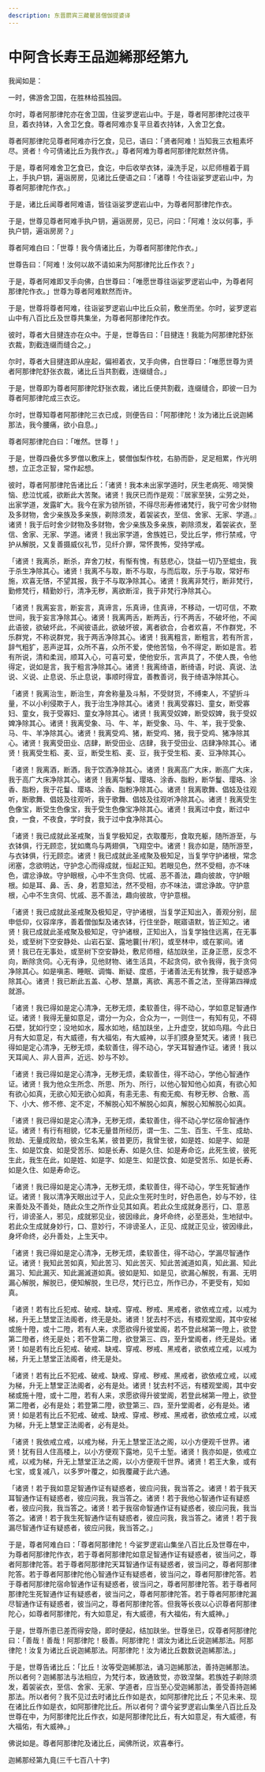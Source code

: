 ```yaml
---
description: 东晋罽宾三藏瞿昙僧伽提婆译
---
```


# 中阿含长寿王品迦絺那经第九

我闻如是：

一时，佛游舍卫国，在胜林给孤独园。

尔时，尊者阿那律陀亦在舍卫国，住娑罗逻岩山中。于是，尊者阿那律陀过夜平旦，着衣持钵，入舍卫乞食。尊者阿难亦复平旦着衣持钵，入舍卫乞食。

尊者阿那律陀见尊者阿难亦行乞食，见已，语曰：「贤者阿难！当知我三衣粗素坏尽。贤者！今可倩诸比丘为我作衣。」尊者阿难为尊者阿那律陀默然许倩。

于是，尊者阿难舍卫乞食已，食讫，中后收举衣钵，澡洗手足，以尼师檀着于肩上，手执户钥，遍诣房房，见诸比丘便语之曰：「诸尊！今往诣娑罗逻岩山中，为尊者阿那律陀作衣。」

于是，诸比丘闻尊者阿难语，皆往诣娑罗逻岩山中，为尊者阿那律陀作衣。

于是，世尊见尊者阿难手执户钥，遍诣房房，见已，问曰：「阿难！汝以何事，手执户钥，遍诣房房？」

尊者阿难白曰：「世尊！我今倩诸比丘，为尊者阿那律陀作衣。」

世尊告曰：「阿难！汝何以故不请如来为阿那律陀比丘作衣？」

于是，尊者阿难即叉手向佛，白世尊曰：「唯愿世尊往诣娑罗逻岩山中，为尊者阿那律陀作衣。」世尊为尊者阿难默然而许。

于是，世尊将尊者阿难，往诣娑罗逻岩山中比丘众前，敷坐而坐。尔时，娑罗逻岩山中有八百比丘及世尊共集坐，为尊者阿那律陀作衣。

彼时，尊者大目揵连亦在众中。于是，世尊告曰：「目揵连！我能为阿那律陀舒张衣裁，割截连缀而缝合之。」

尔时，尊者大目揵连即从座起，偏袒着衣，叉手向佛，白世尊曰：「唯愿世尊为贤者阿那律陀舒张衣裁，诸比丘当共割截，连缀缝合。」

于是，世尊即为尊者阿那律陀舒张衣裁，诸比丘便共割截，连缀缝合，即彼一日为尊者阿那律陀成三衣讫。

尔时，世尊知尊者阿那律陀三衣已成，则便告曰：「阿那律陀！汝为诸比丘说迦絺那法，我今腰痛，欲小自息。」

尊者阿那律陀白曰：「唯然。世尊！」

于是，世尊四叠优多罗僧以敷床上，襞僧伽梨作枕，右胁而卧，足足相累，作光明想，立正念正智，常作起想。

彼时，尊者阿那律陀告诸比丘：「诸贤！我本未出家学道时，厌生老病死、啼哭懊恼、悲泣忧戚，欲断此大苦聚。诸贤！我厌已而作是观：『居家至狭，尘劳之处，出家学道，发露旷大。我今在家为锁所锁，不得尽形寿修诸梵行，我宁可舍少财物及多财物，舍少亲族及多亲族，剃除须发，着袈裟衣，至信、舍家、无家、学道。』诸贤！我于后时舍少财物及多财物，舍少亲族及多亲族，剃除须发，着袈裟衣，至信、舍家、无家、学道。诸贤！我出家学道，舍族姓已，受比丘学，修行禁戒，守护从解脱，又复善摄威仪礼节，见纤介罪，常怀畏怖，受持学戒。

「诸贤！我离杀，断杀，弃舍刀杖，有惭有愧，有慈悲心，饶益一切乃至蜫虫，我于杀生净除其心。诸贤！我离不与取，断不与取，与而后取，乐于与取，常好布施，欢喜无悋，不望其报，我于不与取净除其心。诸贤！我离非梵行，断非梵行，勤修梵行，精勤妙行，清净无秽，离欲断淫，我于非梵行净除其心。

「诸贤！我离妄言，断妄言，真谛言，乐真谛，住真谛，不移动，一切可信，不欺世间，我于妄言净除其心。诸贤！我离两舌，断两舌，行不两舌，不破坏他，不闻此语彼，欲破坏此，不闻彼语此，欲破坏彼，离者欲合，合者欢喜，不作群党，不乐群党，不称说群党，我于两舌净除其心。诸贤！我离粗言，断粗言，若有所言，辞气粗犷，恶声逆耳，众所不喜，众所不爱，使他苦恼，令不得定，断如是言。若有所说，清和柔润，顺耳入心，可喜可爱，使他安乐，言声具了，不使人畏，令他得定，说如是言，我于粗言净除其心。诸贤！我离绮语，断绮语，时说、真说、法说、义说、止息说、乐止息说，事顺时得宜，善教善诃，我于绮语净除其心。

「诸贤！我离治生，断治生，弃舍称量及斗斛，不受财货，不缚束人，不望折斗量，不以小利侵欺于人，我于治生净除其心。诸贤！我离受寡妇、童女，断受寡妇、童女，我于受寡妇、童女净除其心。诸贤！我离受奴婢，断受奴婢，我于受奴婢净除其心。诸贤！我离受象、马、牛、羊，断受象、马、牛、羊，我于受象、马、牛、羊净除其心。诸贤！我离受鸡、猪，断受鸡、猪，我于受鸡、猪净除其心。诸贤！我离受田业、店肆，断受田业、店肆，我于受田业、店肆净除其心。诸贤！我离受生稻、麦、豆，断受生稻、麦、豆，我于受生稻、麦、豆净除其心。

「诸贤！我离酒，断酒，我于饮酒净除其心。诸贤！我离高广大床，断高广大床，我于高广大床净除其心。诸贤！我离华鬘、璎珞、涂香、脂粉，断华鬘、璎珞、涂香、脂粉，我于花鬘、璎珞、涂香、脂粉净除其心。诸贤！我离歌舞、倡妓及往观听，断歌舞、倡妓及往观听，我于歌舞、倡妓及往观听净除其心。诸贤！我离受生色像宝，断受生色像宝，我于受生色像宝净除其心。诸贤！我离过中食，断过中食，一食，不夜食，学时食，我于过中食净除其心。

「诸贤！我已成就此圣戒聚，当复学极知足，衣取覆形，食取充躯，随所游至，与衣钵俱，行无顾恋，犹如鹰鸟与两翅俱，飞翔空中。诸贤！我亦如是，随所游至，与衣钵俱，行无顾恋。诸贤！我已成就此圣戒聚及极知足，当复学守护诸根，常念闭塞，念欲明达，守护念心而得成就，恒起正知。若眼见色，然不受相，亦不味色，谓忿诤故。守护眼根，心中不生贪伺、忧戚、恶不善法，趣向彼故，守护眼根。如是耳、鼻、舌、身，若意知法，然不受相，亦不味法，谓忿诤故。守护意根，心中不生贪伺、忧戚、恶不善法，趣向彼故，守护意根。

「诸贤！我已成就此圣戒聚及极知足，守护诸根，当复学正知出入，善观分别，屈申低仰，仪容庠序，善着僧伽梨及诸衣钵，行住坐卧，眠寤语默，皆正知之。诸贤！我已成就此圣戒聚及极知足，守护诸根，正知出入，当复学独住远离，在无事处，或至树下空安静处、山岩石室、露地蘘\[卄/积]，或至林中，或在冢间。诸贤！我已在无事处，或至树下空安静处，敷尼师檀，结加趺坐，正身正愿，反念不向，断除贪伺。心无有诤，见他财物、诸生活具，不起贪伺，欲令我得，我于贪伺净除其心。如是嗔恚、睡眠、调悔、断疑、度惑，于诸善法无有犹豫，我于疑惑净除其心。诸贤！我已断此五盖、心秽、慧羸，离欲、离恶不善之法，至得第四禅成就游。

「诸贤！我已得如是定心清净，无秽无烦，柔软善住，得不动心，学如意足智通作证。诸贤！我得无量如意足，谓分一为众，合众为一，一则住一，有知有见，不碍石壁，犹如行空；没地如水，履水如地，结加趺坐，上升虚空，犹如鸟翔。今此日月有大如意足，有大威德，有大福佑，有大威神，以手扪摸身至梵天。诸贤！我已得如是定心清净，无秽无烦，柔软善住，得不动心，学天耳智通作证。诸贤！我以天耳闻人、非人音声，近远、妙与不妙。

「诸贤！我已得如是定心清净，无秽无烦，柔软善住，得不动心，学他心智通作证。诸贤！我为他众生所念、所思、所为、所行，以他心智知他心如真，有欲心知有欲心如真，无欲心知无欲心如真，有恚无恚、有痴无痴、有秽无秽、合散、高下、小大、修不修、定不定，不解脱心知不解脱心如真，解脱心知解脱心如真。

「诸贤！我已得如是定心清净，无秽无烦，柔软善住，得不动心学忆宿命智通作证。诸贤！有行有相貌，忆本无量昔所经历，谓一生、二生、百生、千生、成劫、败劫、无量成败劫，彼众生名某，彼昔更历，我曾生彼，如是姓、如是字、如是生、如是饮食、如是受苦乐、如是长寿、如是久住、如是寿命讫，此死生彼，彼死生此，我生在此，如是姓、如是字、如是生、如是饮食、如是受苦乐、如是长寿、如是久住、如是寿命讫。

「诸贤！我已得如是定心清净，无秽无烦，柔软善住，得不动心，学生死智通作证。诸贤！我以清净天眼出过于人，见此众生死时生时，好色恶色，妙与不妙，往来善处及不善处，随此众生之所作业见其如真。若此众生成就身恶行，口、意恶行，诽谤圣人，邪见，成就邪见业，彼因缘此，身坏命终，必至恶处，生地狱中。若此众生成就身妙行，口、意妙行，不诽谤圣人，正见、成就正见业，彼因缘此，身坏命终，必升善处，上生天中。

「诸贤！我已得如是定心清净，无秽无烦，柔软善住，得不动心，学漏尽智通作证。诸贤！我知此苦如真，知此苦习、知此苦灭、知此苦滅道如真，知此漏、知此漏习、知此漏灭、知此漏滅道如真。彼如是知、如是见，欲漏心解脱，有漏、无明漏心解脱，解脱已，便知解脱，生已尽，梵行已立，所作已办，不更受有，知如真。

「诸贤！若有比丘犯戒、破戒、缺戒、穿戒、秽戒、黑戒者，欲依戒立戒，以戒为梯，升无上慧堂正法阁者，终无是处。诸贤！犹去村不远，有楼观堂阁，其中安梯或施十隥，或十二隥，若有人来，求愿欲得升彼堂阁，若不登此梯第一隥上，欲登第二隥者，终无是处；若不登第二隥，欲登第三、四，至升堂阁者，终无是处。诸贤！如是若有比丘犯戒、破戒、缺戒、穿戒、秽戒、黑戒者，欲依戒立戒，以戒为梯，升无上慧堂正法阁者，终无是处。

「诸贤！若有比丘不犯戒、破戒、缺戒、穿戒、秽戒、黑戒者，欲依戒立戒，以戒为梯，升无上慧堂正法阁者，必有是处。诸贤！犹去村不远，有楼观堂阁，其中安梯或施十隥，或十二隥，若有人来，求愿欲得升彼堂阁，若登此梯第一隥上，欲登第二隥者，必有是处；若登第二隥，欲登第三、四，至升堂阁者，必有是处。诸贤！如是若有比丘不犯戒、破戒、缺戒、穿戒、秽戒、黑戒者，欲依戒立戒，以戒为梯，升无上慧堂正法阁者，必有是处。

「诸贤！我依戒立戒，以戒为梯，升无上慧堂正法之阁，以小方便观千世界。诸贤！犹有目人住高楼上，以小方便观下露地，见千土堑。诸贤！我亦如是，依戒立戒，以戒为梯，升无上慧堂正法之阁，以小方便观千世界。诸贤！若王大象，或有七宝，或复减八，以多罗叶覆之，如我覆藏于此六通。

「诸贤！若于我如意足智通作证有疑惑者，彼应问我，我当答之。诸贤！若于我天耳智通作证有疑惑者，彼应问我，我当答之。诸贤！若于我他心智通作证有疑惑者，彼应问我，我当答之。诸贤！若于我宿命智通作证有疑惑者，彼应问我，我当答之。诸贤！若于我生死智通作证有疑惑者，彼应问我，我当答之。诸贤！若于我漏尽智通作证有疑惑者，彼应问我，我当答之。」

于是，尊者阿难白曰：「尊者阿那律陀！今娑罗逻岩山集坐八百比丘及世尊在中，为尊者阿那律陀作衣，若于尊者阿那律陀如意足智通作证有疑惑者，彼当问之，尊者阿那律陀答。若于尊者阿那律陀天耳智通作证有疑惑者，彼当问之，尊者阿那律陀答。若于尊者阿那律陀他心智通作证有疑惑者，彼当问之，尊者阿那律陀答。若于尊者阿那律陀宿命智通作证有疑惑者，彼当问之，尊者阿那律陀答。若于尊者阿那律陀生死智通作证有疑惑者，彼当问之，尊者阿那律陀答。若于尊者阿那律陀漏尽智通作证有疑惑者，彼当问之，尊者阿那律陀答。但我等长夜以心识尊者阿那律陀心，如尊者阿那律陀，有大如意足，有大威德，有大福佑，有大威神。」

于是，世尊所患已差而得安隐，即时便起，结加趺坐。世尊坐已，叹尊者阿那律陀曰：「善哉！善哉！阿那律陀！极善。阿那律陀！谓汝为诸比丘说迦絺那法。阿那律陀！汝复为诸比丘说迦絺那法。阿那律陀！汝为诸比丘数数说迦絺那法。」

于是，世尊告诸比丘：「比丘！汝等受迦絺那法，诵习迦絺那法，善持迦絺那法。所以者何？迦絺那法与法相应，为梵行本，致通致觉，亦致涅槃。若族姓子剃除须发，着袈裟衣，至信、舍家、无家、学道者，应当至心受迦絺那法，善受善持迦絺那法。所以者何？我不见过去时诸比丘作如是衣，如阿那律陀比丘；不见未来、现在诸比丘作如是衣，如阿那律陀比丘。所以者何？谓今娑罗逻岩山集坐八百比丘及世尊在中，为阿那律陀比丘作衣，如是阿那律陀比丘，有大如意足，有大威德，有大福佑，有大威神。」

佛说如是。尊者阿那律陀及诸比丘，闻佛所说，欢喜奉行。

迦絺那经第九竟(三千七百八十字)
